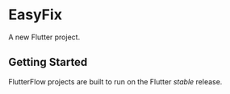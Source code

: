 # EasyFix

A new Flutter project.

## Getting Started

FlutterFlow projects are built to run on the Flutter _stable_ release.
